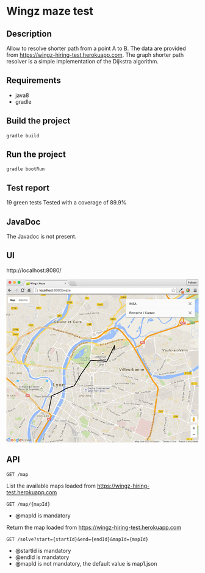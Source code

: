 # Wingz maze test

## Description

Allow to resolve shorter path from a point A to B.
The data are provided from https://wingz-hiring-test.herokuapp.com.
The graph shorter path resolver is a simple implementation of the Dijkstra algorithm.

## Requirements

- java8
- gradle

## Build the project

```
gradle build
```

## Run the project

```
gradle bootRun
```

## Test report

19 green tests
Tested with a coverage of 89.9%

## JavaDoc

The Javadoc is not present.

## UI

http://localhost:8080/

![Sreenshot](https://raw.githubusercontent.com/fdumay/wingz-maze/master/src/main/resources/static/images/sreenshot.png)

## API

```
GET /map
```

List the available maps loaded from https://wingz-hiring-test.herokuapp.com

````
GET /map/{mapId}
````

- @mapId is mandatory

Return the map loaded from https://wingz-hiring-test.herokuapp.com

```
GET /solve?start={startId}&end={endId}&mapId={mapId}
````

- @startId is mandatory
- @endId is mandatory
- @mapId is not mandatory, the default value is map1.json
